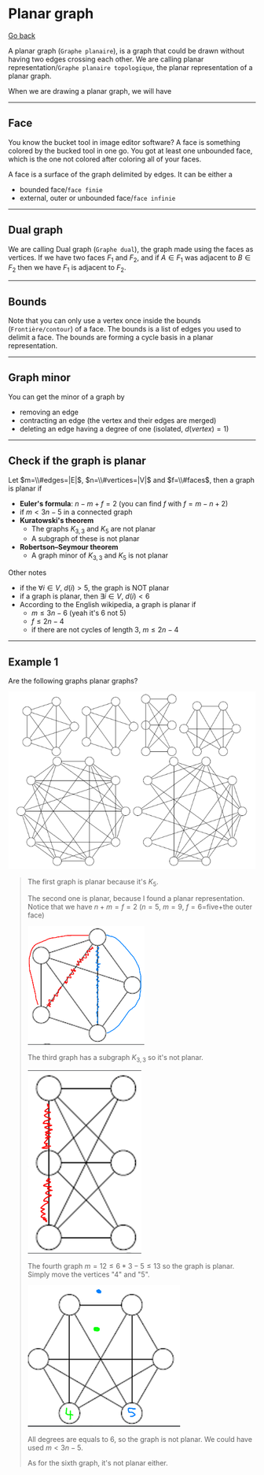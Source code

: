 # Planar graph

[Go back](..#advanced-terminology)

A planar graph (`Graphe planaire`), is a graph
that could be drawn without having two edges crossing
each other.
We are calling 
planar representation/``Graphe planaire topologique``,
the planar representation of a planar graph.

When we are drawing a planar graph, we will have

<hr class="sl">

## Face

You know the bucket tool in image editor software? 
A face is something colored by the bucked tool in one go.
You got at least one unbounded face, which is the one not 
colored after coloring all of your faces.

A face is a surface of the graph delimited by edges.
It can be either a

* bounded face/``face finie``
* external, outer or unbounded face/``face infinie``

<hr class="sr">

## Dual graph

We are calling Dual graph (`Graphe dual`), the graph made
using the faces as vertices. If we have
two faces $F_1$ and $F_2,$ and if $A \in F_1$ was adjacent
to $B \in F_2$ then we have $F_1$ is adjacent to $F_2$.

<hr class="sl">

## Bounds

Note that you can only use a vertex once inside
the bounds (`Frontière/contour`) of a face. The bounds
is a list of edges you used to delimit a face.
The bounds are forming a cycle basis in
a planar representation.

<hr class="sl">

## Graph minor

You can get the minor of a graph by

* removing an edge
* contracting an edge (the vertex and their edges are merged)
* deleting an edge having a degree of one (isolated, $d(vertex) = 1$)

<hr class="sr">

## Check if the graph is planar

Let $m=\\#edges=|E|$, $n=\\#vertices=|V|$ and $f=\\#faces$, then
a graph is planar if

* **Euler's formula**: $n-m+f=2$ (you can find $f$ with $f=m-n+2$)
* if $m < 3n - 5$ in a connected graph
* **Kuratowski's theorem**
  * The graphs $K_{3,3}$ and $K_5$ are not planar
  * A subgraph of these is not planar
* **Robertson–Seymour theorem**
  * A graph minor of $K_{3,3}$ and $K_5$ is not planar

Other notes

* if the $\forall{i \in V},\ d(i) \gt 5$, the graph is NOT planar
* if a graph is planar, then $\exists{i \in V},\ d(i) \lt 6$
* According to the English wikipedia, a graph is planar if
  * $m \le 3n - 6$ (yeah it's 6 not 5)
  * $f \le 2n - 4$
  * if there are not cycles of length 3, $m \le 2n-4$

<hr class="sr">

## Example 1

Are the following graphs planar graphs?

![](images/planar.png)

<blockquote>

The first graph is planar because it's $K_5$.

The second one is planar, because I found a planar
representation. Notice that we have $n + m = f = 2$
($n=5$, $m=9$, $f=6$=five+the outer face)

![](images/planar1-2.png)

The third graph has a subgraph $K_{3,3}$ so it's
not planar.

![](images/planar1-3.png)

The fourth graph $m=12 \le 6 * 3 - 5 \le 13$ so the
graph is planar. Simply move the vertices "4" and "5".

![](images/planar1-4.png)

All degrees are equals to $6$, so the graph is not
planar. We could have used $m < 3n - 5$.

As for the sixth graph, it's not planar either.
</blockquote>
